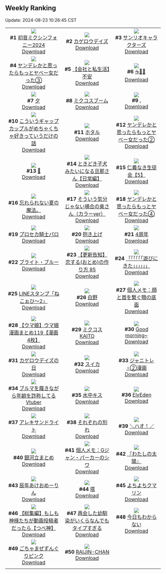 ## Weekly Ranking
Update: 2024-08-23 10:26:45 CST

|      |      |      |
| :----: | :----: | :----: |
| ![](https://i.pixiv.re/c/240x480/img-master/img/2024/08/16/00/30/07/121525173_p0_master1200.jpg)<br>**#1** [初音ミクシンフォニー2024](https://www.pixiv.net/artworks/121525173)<br>[Download](https://i.pixiv.re/img-original/img/2024/08/16/00/30/07/121525173_p0.jpg) | ![](https://i.pixiv.re/c/240x480/img-master/img/2024/08/15/12/30/03/121506139_p0_master1200.jpg)<br>**#2** [カゲロウデイズ](https://www.pixiv.net/artworks/121506139)<br>[Download](https://i.pixiv.re/img-original/img/2024/08/15/12/30/03/121506139_p0.png) | ![](https://i.pixiv.re/c/240x480/img-master/img/2024/08/17/00/01/38/121555597_p0_master1200.jpg)<br>**#3** [サンリオキャラクターズ](https://www.pixiv.net/artworks/121555597)<br>[Download](https://i.pixiv.re/img-original/img/2024/08/17/00/01/38/121555597_p0.png) |
| ![](https://i.pixiv.re/c/240x480/img-master/img/2024/08/16/00/01/32/121524102_p0_master1200.jpg)<br>**#4** [ヤンデレかと思ったらもっとヤベー女だった③](https://www.pixiv.net/artworks/121524102)<br>[Download](https://i.pixiv.re/img-original/img/2024/08/16/00/01/32/121524102_p0.png) | ![](https://i.pixiv.re/c/240x480/img-master/img/2024/08/16/12/00/12/121535499_p0_master1200.jpg)<br>**#5** [【会社と私生活】不安](https://www.pixiv.net/artworks/121535499)<br>[Download](https://i.pixiv.re/img-original/img/2024/08/16/12/00/12/121535499_p0.jpg) | ![](https://i.pixiv.re/c/240x480/img-master/img/2024/08/17/00/15/36/121556288_p0_master1200.jpg)<br>**#6** [☕🌸✨](https://www.pixiv.net/artworks/121556288)<br>[Download](https://i.pixiv.re/img-original/img/2024/08/17/00/15/36/121556288_p0.jpg) |
| ![](https://i.pixiv.re/c/240x480/img-master/img/2024/08/15/01/13/40/121496311_p0_master1200.jpg)<br>**#7** [夕](https://www.pixiv.net/artworks/121496311)<br>[Download](https://i.pixiv.re/img-original/img/2024/08/15/01/13/40/121496311_p0.jpg) | ![](https://i.pixiv.re/c/240x480/img-master/img/2024/08/16/04/00/55/121529093_p0_master1200.jpg)<br>**#8** [ミクコスブーム](https://www.pixiv.net/artworks/121529093)<br>[Download](https://i.pixiv.re/img-original/img/2024/08/16/04/00/55/121529093_p0.png) | ![](https://i.pixiv.re/c/240x480/img-master/img/2024/08/15/00/00/30/121493961_p0_master1200.jpg)<br>**#9** [.](https://www.pixiv.net/artworks/121493961)<br>[Download](https://i.pixiv.re/img-original/img/2024/08/15/00/00/30/121493961_p0.jpg) |
| ![](https://i.pixiv.re/c/240x480/img-master/img/2024/08/16/00/03/03/121524229_p0_master1200.jpg)<br>**#10** [こういうギャップカップルがめちゃくちゃ好きっていうだけの話](https://www.pixiv.net/artworks/121524229)<br>[Download](https://i.pixiv.re/img-original/img/2024/08/16/00/03/03/121524229_p0.jpg) | ![](https://i.pixiv.re/c/240x480/img-master/img/2024/08/15/00/00/12/121493874_p0_master1200.jpg)<br>**#11** [ホタル](https://www.pixiv.net/artworks/121493874)<br>[Download](https://i.pixiv.re/img-original/img/2024/08/15/00/00/12/121493874_p0.jpg) | ![](https://i.pixiv.re/c/240x480/img-master/img/2024/08/15/00/00/33/121493971_p0_master1200.jpg)<br>**#12** [ヤンデレかと思ったらもっとヤベー女だった②](https://www.pixiv.net/artworks/121493971)<br>[Download](https://i.pixiv.re/img-original/img/2024/08/15/00/00/33/121493971_p0.png) |
| ![](https://i.pixiv.re/c/240x480/img-master/img/2024/08/16/11/47/30/121535216_p0_master1200.jpg)<br>**#13** [👑](https://www.pixiv.net/artworks/121535216)<br>[Download](https://i.pixiv.re/img-original/img/2024/08/16/11/47/30/121535216_p0.png) | ![](https://i.pixiv.re/c/240x480/img-master/img/2024/08/15/00/00/23/121493939_p0_master1200.jpg)<br>**#14** [ときどき子犬みたいになる旦那さん【日常編】](https://www.pixiv.net/artworks/121493939)<br>[Download](https://i.pixiv.re/img-original/img/2024/08/15/00/00/23/121493939_p0.jpg) | ![](https://i.pixiv.re/c/240x480/img-master/img/2024/08/17/10/46/28/121566565_p0_master1200.jpg)<br>**#15** [仁義なき生徒会【5】](https://www.pixiv.net/artworks/121566565)<br>[Download](https://i.pixiv.re/img-original/img/2024/08/17/10/46/28/121566565_p0.png) |
| ![](https://i.pixiv.re/c/240x480/img-master/img/2024/08/16/18/57/26/121544843_p0_master1200.jpg)<br>**#16** [忘れられない夏の魔法。](https://www.pixiv.net/artworks/121544843)<br>[Download](https://i.pixiv.re/img-original/img/2024/08/16/18/57/26/121544843_p0.jpg) | ![](https://i.pixiv.re/c/240x480/img-master/img/2024/08/16/00/02/18/121524174_p0_master1200.jpg)<br>**#17** [そういう気分じゃない場合の奥さん（カラーver）](https://www.pixiv.net/artworks/121524174)<br>[Download](https://i.pixiv.re/img-original/img/2024/08/16/00/02/18/121524174_p0.jpg) | ![](https://i.pixiv.re/c/240x480/img-master/img/2024/08/17/00/01/34/121555589_p0_master1200.jpg)<br>**#18** [ヤンデレかと思ったらもっとヤベー女だった④](https://www.pixiv.net/artworks/121555589)<br>[Download](https://i.pixiv.re/img-original/img/2024/08/17/00/01/34/121555589_p0.png) |
| ![](https://i.pixiv.re/c/240x480/img-master/img/2024/08/16/20/28/06/121547874_p0_master1200.jpg)<br>**#19** [プロセカ騎士パロ](https://www.pixiv.net/artworks/121547874)<br>[Download](https://i.pixiv.re/img-original/img/2024/08/16/20/28/06/121547874_p0.jpg) | ![](https://i.pixiv.re/c/240x480/img-master/img/2024/08/17/20/21/41/121580402_p0_master1200.jpg)<br>**#20** [抱き上げ](https://www.pixiv.net/artworks/121580402)<br>[Download](https://i.pixiv.re/img-original/img/2024/08/17/20/21/41/121580402_p0.jpg) | ![](https://i.pixiv.re/c/240x480/img-master/img/2024/08/16/15/00/05/121538994_p0_master1200.jpg)<br>**#21** [4周年](https://www.pixiv.net/artworks/121538994)<br>[Download](https://i.pixiv.re/img-original/img/2024/08/16/15/00/05/121538994_p0.jpg) |
| ![](https://i.pixiv.re/c/240x480/img-master/img/2024/08/15/00/03/47/121494242_p0_master1200.jpg)<br>**#22** [ブライト・ブルー](https://www.pixiv.net/artworks/121494242)<br>[Download](https://i.pixiv.re/img-original/img/2024/08/15/00/03/47/121494242_p0.png) | ![](https://i.pixiv.re/c/240x480/img-master/img/2024/08/16/12/20/10/121535988_p0_master1200.jpg)<br>**#23** [【更新告知】 恋する(おとめ)の作り方 85](https://www.pixiv.net/artworks/121535988)<br>[Download](https://i.pixiv.re/img-original/img/2024/08/16/12/20/10/121535988_p0.png) | ![](https://i.pixiv.re/c/240x480/img-master/img/2024/08/17/20/39/07/121581041_p0_master1200.jpg)<br>**#24** [「「「「「「遊びにきた」」」」」」](https://www.pixiv.net/artworks/121581041)<br>[Download](https://i.pixiv.re/img-original/img/2024/08/17/20/39/07/121581041_p0.png) |
| ![](https://i.pixiv.re/c/240x480/img-master/img/2024/08/15/00/00/33/121493973_p0_master1200.jpg)<br>**#25** [LINEスタンプ「ねこぉひ～2」](https://www.pixiv.net/artworks/121493973)<br>[Download](https://i.pixiv.re/img-original/img/2024/08/15/00/00/33/121493973_p0.jpg) | ![](https://i.pixiv.re/c/240x480/img-master/img/2024/08/17/13/58/02/121570597_p0_master1200.jpg)<br>**#26** [白野](https://www.pixiv.net/artworks/121570597)<br>[Download](https://i.pixiv.re/img-original/img/2024/08/17/13/58/02/121570597_p0.jpg) | ![](https://i.pixiv.re/c/240x480/img-master/img/2024/08/17/06/00/06/121562405_p0_master1200.jpg)<br>**#27** [個人メモ：顔と首を繋ぐ顎の底面](https://www.pixiv.net/artworks/121562405)<br>[Download](https://i.pixiv.re/img-original/img/2024/08/17/06/00/06/121562405_p0.jpg) |
| ![](https://i.pixiv.re/c/240x480/img-master/img/2024/08/16/00/01/49/121524125_p0_master1200.jpg)<br>**#28** [【ウマ娘】ウマ娘漫画まとめ119【漫画4枚】](https://www.pixiv.net/artworks/121524125)<br>[Download](https://i.pixiv.re/img-original/img/2024/08/16/00/01/49/121524125_p0.jpg) | ![](https://i.pixiv.re/c/240x480/img-master/img/2024/08/15/09/14/25/121502730_p0_master1200.jpg)<br>**#29** [ミクコスKAITO](https://www.pixiv.net/artworks/121502730)<br>[Download](https://i.pixiv.re/img-original/img/2024/08/15/09/14/25/121502730_p0.png) | ![](https://i.pixiv.re/c/240x480/img-master/img/2024/08/16/00/00/25/121523921_p0_master1200.jpg)<br>**#30** [Good morning~](https://www.pixiv.net/artworks/121523921)<br>[Download](https://i.pixiv.re/img-original/img/2024/08/16/00/00/25/121523921_p0.jpg) |
| ![](https://i.pixiv.re/c/240x480/img-master/img/2024/08/16/16/22/15/121540743_p0_master1200.jpg)<br>**#31** [カゲロウデイズの日](https://www.pixiv.net/artworks/121540743)<br>[Download](https://i.pixiv.re/img-original/img/2024/08/16/16/22/15/121540743_p0.png) | ![](https://i.pixiv.re/c/240x480/img-master/img/2024/08/16/20/30/05/121547960_p0_master1200.jpg)<br>**#32** [スイカ](https://www.pixiv.net/artworks/121547960)<br>[Download](https://i.pixiv.re/img-original/img/2024/08/16/20/30/05/121547960_p0.png) | ![](https://i.pixiv.re/c/240x480/img-master/img/2024/08/16/20/23/51/121547734_p0_master1200.jpg)<br>**#33** [ジャニトレ♀②漫画](https://www.pixiv.net/artworks/121547734)<br>[Download](https://i.pixiv.re/img-original/img/2024/08/16/20/23/51/121547734_p0.jpg) |
| ![](https://i.pixiv.re/c/240x480/img-master/img/2024/08/16/21/07/46/121549341_p0_master1200.jpg)<br>**#34** [ブルマを履きながら年齢を詐称してるVtuber](https://www.pixiv.net/artworks/121549341)<br>[Download](https://i.pixiv.re/img-original/img/2024/08/16/21/07/46/121549341_p0.png) | ![](https://i.pixiv.re/c/240x480/img-master/img/2024/08/16/19/42/27/121546293_p0_master1200.jpg)<br>**#35** [水中キス](https://www.pixiv.net/artworks/121546293)<br>[Download](https://i.pixiv.re/img-original/img/2024/08/16/19/42/27/121546293_p0.jpg) | ![](https://i.pixiv.re/c/240x480/img-master/img/2024/08/16/05/37/28/121530022_p0_master1200.jpg)<br>**#36** [ElyEden](https://www.pixiv.net/artworks/121530022)<br>[Download](https://i.pixiv.re/img-original/img/2024/08/16/05/37/28/121530022_p0.png) |
| ![](https://i.pixiv.re/c/240x480/img-master/img/2024/08/15/23/04/29/121522032_p0_master1200.jpg)<br>**#37** [アレキサンドライト](https://www.pixiv.net/artworks/121522032)<br>[Download](https://i.pixiv.re/img-original/img/2024/08/15/23/04/29/121522032_p0.jpg) | ![](https://i.pixiv.re/c/240x480/img-master/img/2024/08/16/17/56/32/121543009_p0_master1200.jpg)<br>**#38** [それぞれの別れ](https://www.pixiv.net/artworks/121543009)<br>[Download](https://i.pixiv.re/img-original/img/2024/08/16/17/56/32/121543009_p0.jpg) | ![](https://i.pixiv.re/c/240x480/img-master/img/2024/08/17/00/08/11/121555998_p0_master1200.jpg)<br>**#39** [＼ハオ！／](https://www.pixiv.net/artworks/121555998)<br>[Download](https://i.pixiv.re/img-original/img/2024/08/17/00/08/11/121555998_p0.jpg) |
| ![](https://i.pixiv.re/c/240x480/img-master/img/2024/08/16/17/06/26/121541807_p0_master1200.jpg)<br>**#40** [銀河立まとめ](https://www.pixiv.net/artworks/121541807)<br>[Download](https://i.pixiv.re/img-original/img/2024/08/16/17/06/26/121541807_p0.jpg) | ![](https://i.pixiv.re/c/240x480/img-master/img/2024/08/15/06/00/05/121500314_p0_master1200.jpg)<br>**#41** [個人メモ：Gジャン・パーカーのシワ](https://www.pixiv.net/artworks/121500314)<br>[Download](https://i.pixiv.re/img-original/img/2024/08/15/06/00/05/121500314_p0.jpg) | ![](https://i.pixiv.re/c/240x480/img-master/img/2024/08/15/20/34/36/121517043_p0_master1200.jpg)<br>**#42** [『わたしの太陽』](https://www.pixiv.net/artworks/121517043)<br>[Download](https://i.pixiv.re/img-original/img/2024/08/15/20/34/36/121517043_p0.png) |
| ![](https://i.pixiv.re/c/240x480/img-master/img/2024/08/16/18/34/06/121544237_p0_master1200.jpg)<br>**#43** [辰年あけおめーりん](https://www.pixiv.net/artworks/121544237)<br>[Download](https://i.pixiv.re/img-original/img/2024/08/16/18/34/06/121544237_p0.jpg) | ![](https://i.pixiv.re/c/240x480/img-master/img/2024/08/16/11/21/59/121534711_p0_master1200.jpg)<br>**#44** [塔](https://www.pixiv.net/artworks/121534711)<br>[Download](https://i.pixiv.re/img-original/img/2024/08/16/11/21/59/121534711_p0.png) | ![](https://i.pixiv.re/c/240x480/img-master/img/2024/08/16/21/00/54/121549102_master1200.jpg)<br>**#45** [よちよちクマリン](https://www.pixiv.net/artworks/121549102)<br>[Download](https://www.pixiv.net/artworks/121549102) |
| ![](https://i.pixiv.re/c/240x480/img-master/img/2024/08/16/05/15/56/121529802_p0_master1200.jpg)<br>**#46** [【総集編】もしも神様たちが動画投稿者だったら【つべ神】](https://www.pixiv.net/artworks/121529802)<br>[Download](https://i.pixiv.re/img-original/img/2024/08/16/05/15/56/121529802_p0.png) | ![](https://i.pixiv.re/c/240x480/img-master/img/2024/08/16/19/13/22/121545415_p0_master1200.jpg)<br>**#47** [再会した幼馴染がいくらなんでもタイプすぎる](https://www.pixiv.net/artworks/121545415)<br>[Download](https://i.pixiv.re/img-original/img/2024/08/16/19/13/22/121545415_p0.jpg) | ![](https://i.pixiv.re/c/240x480/img-master/img/2024/08/16/00/36/14/121525364_p0_master1200.jpg)<br>**#48** [今日もわからない](https://www.pixiv.net/artworks/121525364)<br>[Download](https://i.pixiv.re/img-original/img/2024/08/16/00/36/14/121525364_p0.jpg) |
| ![](https://i.pixiv.re/c/240x480/img-master/img/2024/08/16/22/47/34/121552795_p0_master1200.jpg)<br>**#49** [ごちゃまぜずんぐりピンク](https://www.pixiv.net/artworks/121552795)<br>[Download](https://i.pixiv.re/img-original/img/2024/08/16/22/47/34/121552795_p0.jpg) | ![](https://i.pixiv.re/c/240x480/img-master/img/2024/08/16/18/07/51/121543509_p0_master1200.jpg)<br>**#50** [RAIJIN-CHAN](https://www.pixiv.net/artworks/121543509)<br>[Download](https://i.pixiv.re/img-original/img/2024/08/16/18/07/51/121543509_p0.jpg) |
|      |
